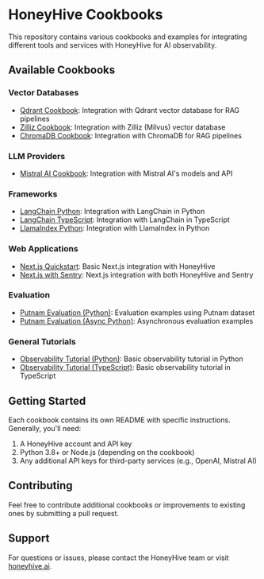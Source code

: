 # HoneyHive Cookbooks

This repository contains various cookbooks and examples for integrating different tools and services with HoneyHive for AI observability.

## Available Cookbooks

### Vector Databases
- [Qdrant Cookbook](./qdrant-cookbook): Integration with Qdrant vector database for RAG pipelines
- [Zilliz Cookbook](./zilliz-honeyhive): Integration with Zilliz (Milvus) vector database
- [ChromaDB Cookbook](./rag-chromadb-cookbook-python): Integration with ChromaDB for RAG pipelines

### LLM Providers
- [Mistral AI Cookbook](./mistral-cookbook): Integration with Mistral AI's models and API

### Frameworks
- [LangChain Python](./langchain-python): Integration with LangChain in Python
- [LangChain TypeScript](./langchain-typescript): Integration with LangChain in TypeScript
- [LlamaIndex Python](./llamaindex-python): Integration with LlamaIndex in Python

### Web Applications
- [Next.js Quickstart](./nextjs-quickstart): Basic Next.js integration with HoneyHive
- [Next.js with Sentry](./nextjs-quickstart-with-sentry): Next.js integration with both HoneyHive and Sentry

### Evaluation
- [Putnam Evaluation (Python)](./putnam-evaluation-python): Evaluation examples using Putnam dataset
- [Putnam Evaluation (Async Python)](./putnam-evaluation-async-python): Asynchronous evaluation examples

### General Tutorials
- [Observability Tutorial (Python)](./observability-tutorial-python): Basic observability tutorial in Python
- [Observability Tutorial (TypeScript)](./observability-tutorial-ts): Basic observability tutorial in TypeScript

## Getting Started

Each cookbook contains its own README with specific instructions. Generally, you'll need:

1. A HoneyHive account and API key
2. Python 3.8+ or Node.js (depending on the cookbook)
3. Any additional API keys for third-party services (e.g., OpenAI, Mistral AI)

## Contributing

Feel free to contribute additional cookbooks or improvements to existing ones by submitting a pull request.

## Support

For questions or issues, please contact the HoneyHive team or visit [honeyhive.ai](https://honeyhive.ai). 
